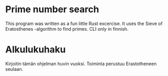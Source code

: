 # Prime number search

This program was written as a fun little Rust excercise.
It uses the Sieve of Eratosthenes -algorithm to find primes.
CLI only in finnish.

# Alkulukuhaku

Kirjoitin tämän ohjelman huvin vuoksi.
Toiminta perustuu Erastotheneen seulaan.
